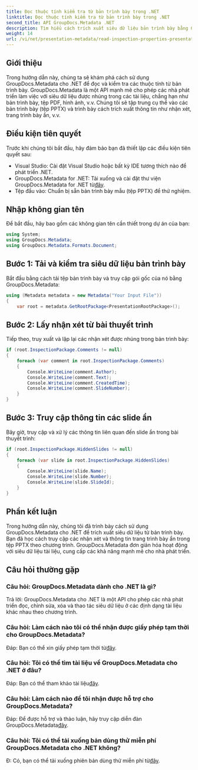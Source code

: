 ```yaml
---
title: Đọc thuộc tính kiểm tra từ bản trình bày trong .NET
linktitle: Đọc thuộc tính kiểm tra từ bản trình bày trong .NET
second_title: API GroupDocs.Metadata .NET
description: Tìm hiểu cách trích xuất siêu dữ liệu bản trình bày bằng GroupDocs.Metadata cho .NET. Truy cập nhận xét, trang trình bày ẩn và nhiều tính năng khác theo chương trình.
weight: 14
url: /vi/net/presentation-metadata/read-inspection-properties-presentations/
---
```

## Giới thiệu
Trong hướng dẫn này, chúng ta sẽ khám phá cách sử dụng GroupDocs.Metadata cho .NET để đọc và kiểm tra các thuộc tính từ bản trình bày. GroupDocs.Metadata là một API mạnh mẽ cho phép các nhà phát triển làm việc với siêu dữ liệu được nhúng trong các tài liệu, chẳng hạn như bản trình bày, tệp PDF, hình ảnh, v.v. Chúng tôi sẽ tập trung cụ thể vào các bản trình bày (tệp PPTX) và trình bày cách trích xuất thông tin như nhận xét, trang trình bày ẩn, v.v.
## Điều kiện tiên quyết
Trước khi chúng tôi bắt đầu, hãy đảm bảo bạn đã thiết lập các điều kiện tiên quyết sau:
- Visual Studio: Cài đặt Visual Studio hoặc bất kỳ IDE tương thích nào để phát triển .NET.
-  GroupDocs.Metadata for .NET: Tải xuống và cài đặt thư viện GroupDocs.Metadata for .NET từ[đây](https://releases.groupdocs.com/metadata/net/).
- Tệp đầu vào: Chuẩn bị sẵn bản trình bày mẫu (tệp PPTX) để thử nghiệm.
## Nhập không gian tên
Để bắt đầu, hãy bao gồm các không gian tên cần thiết trong dự án của bạn:
```csharp
using System;
using GroupDocs.Metadata;
using GroupDocs.Metadata.Formats.Document;
```
## Bước 1: Tải và kiểm tra siêu dữ liệu bản trình bày
Bắt đầu bằng cách tải tệp bản trình bày và truy cập gói gốc của nó bằng GroupDocs.Metadata:
```csharp
using (Metadata metadata = new Metadata("Your Input File"))
{
    var root = metadata.GetRootPackage<PresentationRootPackage>();
```
## Bước 2: Lấy nhận xét từ bài thuyết trình
Tiếp theo, truy xuất và lặp lại các nhận xét được nhúng trong bản trình bày:
```csharp
if (root.InspectionPackage.Comments != null)
{
    foreach (var comment in root.InspectionPackage.Comments)
    {
        Console.WriteLine(comment.Author);
        Console.WriteLine(comment.Text);
        Console.WriteLine(comment.CreatedTime);
        Console.WriteLine(comment.SlideNumber);
    }
}
```
## Bước 3: Truy cập thông tin các slide ẩn
Bây giờ, truy cập và xử lý các thông tin liên quan đến slide ẩn trong bài thuyết trình:
```csharp
if (root.InspectionPackage.HiddenSlides != null)
{
    foreach (var slide in root.InspectionPackage.HiddenSlides)
    {
        Console.WriteLine(slide.Name);
        Console.WriteLine(slide.Number);
        Console.WriteLine(slide.SlideId);
    }
}
```
## Phần kết luận
Trong hướng dẫn này, chúng tôi đã trình bày cách sử dụng GroupDocs.Metadata cho .NET để trích xuất siêu dữ liệu từ bản trình bày. Bạn đã học cách truy cập các nhận xét và thông tin trang trình bày ẩn trong tệp PPTX theo chương trình. GroupDocs.Metadata đơn giản hóa hoạt động với siêu dữ liệu tài liệu, cung cấp các khả năng mạnh mẽ cho nhà phát triển.

## Câu hỏi thường gặp
### Câu hỏi: GroupDocs.Metadata dành cho .NET là gì?
Trả lời: GroupDocs.Metadata cho .NET là một API cho phép các nhà phát triển đọc, chỉnh sửa, xóa và thao tác siêu dữ liệu ở các định dạng tài liệu khác nhau theo chương trình.
### Câu hỏi: Làm cách nào tôi có thể nhận được giấy phép tạm thời cho GroupDocs.Metadata?
 Đáp: Bạn có thể xin giấy phép tạm thời từ[đây](https://purchase.groupdocs.com/temporary-license/).
### Câu hỏi: Tôi có thể tìm tài liệu về GroupDocs.Metadata cho .NET ở đâu?
 Đáp: Bạn có thể tham khảo tài liệu[đây](https://tutorials.groupdocs.com/metadata/net/).
### Câu hỏi: Làm cách nào để tôi nhận được hỗ trợ cho GroupDocs.Metadata?
 Đáp: Để được hỗ trợ và thảo luận, hãy truy cập diễn đàn GroupDocs.Metadata[đây](https://forum.groupdocs.com/c/metadata/14).
### Câu hỏi: Tôi có thể tải xuống bản dùng thử miễn phí GroupDocs.Metadata cho .NET không?
 Đ: Có, bạn có thể tải xuống phiên bản dùng thử miễn phí từ[đây](https://releases.groupdocs.com/).